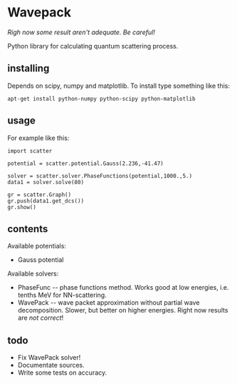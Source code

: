 Wavepack
============

*Righ now some result aren't adequate. Be careful!*

Python library for calculating quantum scattering process.


installing
----------

Depends on scipy, numpy and matplotlib. To install type something like this:

	apt-get install python-numpy python-scipy python-matplotlib


usage
-----

For example like this:

	import scatter

    potential = scatter.potential.Gauss(2.236,-41.47)

	solver = scatter.solver.PhaseFunctions(potential,1000.,5.)
	data1 = solver.solve(80)
	
	gr = scatter.Graph()
	gr.push(data1.get_dcs())
	gr.show()


contents
--------

Available potentials:
- Gauss potential

Available solvers:
- PhaseFunc -- phase functions method. Works good at low energies, i.e. tenths MeV for NN-scattering.
- WavePack -- wave packet approximation without partial wave decomposition. Slower, but better on higher energies. Right now results are *not correct*!

todo
----
- Fix WavePack solver!
- Documentate sources.
- Write some tests on accuracy.





